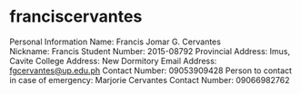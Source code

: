 # franciscervantes
Personal Information
Name: Francis Jomar G. Cervantes  
Nickname: Francis
Student Number: 2015-08792 
Provincial Address: Imus, Cavite
College Address: New Dormitory
Email Address: fgcervantes@up.edu.ph 
Contact Number: 09053909428
Person to contact in case of emergency: Marjorie Cervantes
Contact Number: 09066982762
